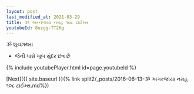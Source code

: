 ```yaml
---
layout: post
last_modified_at: 2021-03-29
title: ૐ અન્નળાયા નમહ ૧૦૮ ટાઈમ્સ
youtubeId: 8uzgg-TT2Kg
---
```

 
 
 ૐ શુચ્છાથરા   
 
 -  જેની પાસે ખૂબ સુંદર છત્ર છે 
 
  
 
  
 
 
 
 
 
 


{% include youtubePlayer.html id=page.youtubeId %}
 
[Next]({{ site.baseurl }}{% link  split2/_posts/2016-06-13-ૐ અગરજાયા નમહ ૧૦૮ ટાઈમ્સ.md%})
 
